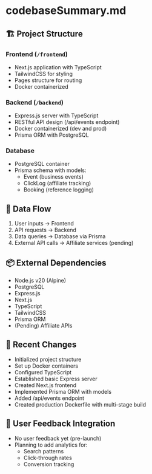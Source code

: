 # codebaseSummary.md

## 🏗 Project Structure

### Frontend (`/frontend`)
- Next.js application with TypeScript
- TailwindCSS for styling
- Pages structure for routing
- Docker containerized

### Backend (`/backend`)
- Express.js server with TypeScript
- RESTful API design (/api/events endpoint)
- Docker containerized (dev and prod)
- Prisma ORM with PostgreSQL

### Database
- PostgreSQL container
- Prisma schema with models:
  - Event (business events)
  - ClickLog (affiliate tracking)
  - Booking (reference logging)

## 🔄 Data Flow
1. User inputs → Frontend
2. API requests → Backend
3. Data queries → Database via Prisma
4. External API calls → Affiliate services (pending)

## 📦 External Dependencies
- Node.js v20 (Alpine)
- PostgreSQL
- Express.js
- Next.js
- TypeScript
- TailwindCSS
- Prisma ORM
- (Pending) Affiliate APIs

## 🔄 Recent Changes
- Initialized project structure
- Set up Docker containers
- Configured TypeScript
- Established basic Express server
- Created Next.js frontend
- Implemented Prisma ORM with models
- Added /api/events endpoint
- Created production Dockerfile with multi-stage build

## 👥 User Feedback Integration
- No user feedback yet (pre-launch)
- Planning to add analytics for:
  - Search patterns
  - Click-through rates
  - Conversion tracking
